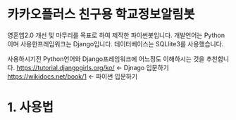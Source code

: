 카카오플러스 친구용 학교정보알림봇
==============================
영훈앱2.0 개선 및 마무리를 목표로 하여 제작한 파이썬봇입니다.
개발언어는 Python이며 사용한프레임워크는 Django입니다. 데이터베이스는 SQLlite3를 사용했습니다.

사용하시기전 Python언어와 Django프레임워크에 어느정도 이해하시는 것을 추천합니다.
https://tutorial.djangogirls.org/ko/ <- Djnago 입문하기
https://wikidocs.net/book/1 <- 파이썬 입문하기

# 1. 사용법
 
